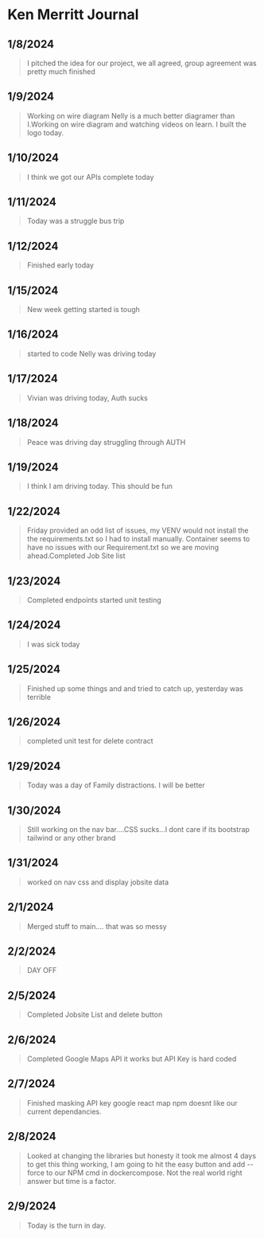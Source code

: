 # **Ken Merritt Journal**

## 1/8/2024

> I pitched the idea for our project, we all agreed, group agreement was pretty much finished

## 1/9/2024

>Working on wire diagram Nelly is a much better diagramer than I.Working on wire diagram and watching videos on learn.  I built the logo today.

## 1/10/2024

>I think we got our APIs complete today

## 1/11/2024

>Today was a struggle bus trip

## 1/12/2024

>Finished early today

## 1/15/2024

>New week getting started is tough

## 1/16/2024

>started to code Nelly was driving today

## 1/17/2024

>Vivian was driving today, Auth sucks

## 1/18/2024

>Peace was driving day struggling through AUTH

## 1/19/2024

>I think I am driving today.  This should be fun

## 1/22/2024

> Friday provided an odd list of issues, my VENV would not install the the requirements.txt so I had to install manually.  Container seems to have no issues with our Requirement.txt so we are moving ahead.Completed Job Site list

## 1/23/2024

>Completed endpoints started unit testing

## 1/24/2024

> I was sick today

## 1/25/2024

>Finished up some things and and tried to catch up, yesterday was terrible

## 1/26/2024

>completed unit test for delete contract

## 1/29/2024

> Today was a day of Family distractions.  I will be better

## 1/30/2024

>Still working on the nav bar....CSS sucks...I dont care if its bootstrap tailwind or any other brand

## 1/31/2024

>worked on nav css and display jobsite data

## 2/1/2024

>Merged stuff to main.... that was so messy

## 2/2/2024

>DAY OFF

## 2/5/2024

>Completed Jobsite List and delete button

## 2/6/2024

>Completed Google Maps API it works but API Key is hard coded

## 2/7/2024

>Finished masking API key google react map npm doesnt like our current dependancies.

## 2/8/2024

>Looked at changing the libraries but honesty it took me almost 4 days to get this thing working, I am going to hit the easy button and add --force to our NPM cmd in dockercompose.  Not the real world right answer but time is a factor.

## 2/9/2024

>Today is the turn in day. 
